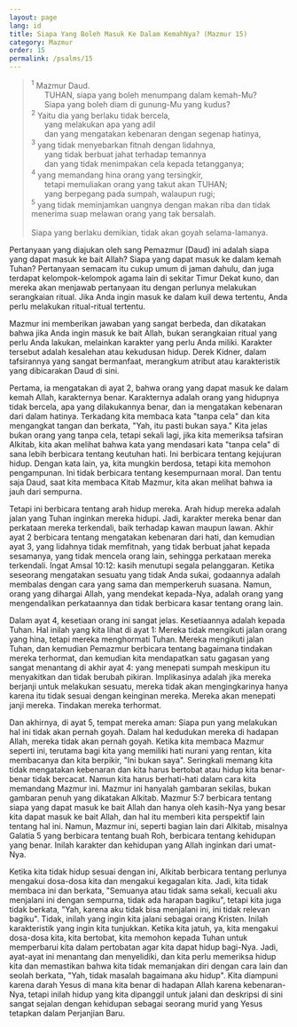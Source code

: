 ```yaml
---
layout: page
lang: id
title: Siapa Yang Boleh Masuk Ke Dalam KemahNya? (Mazmur 15)
category: Mazmur
order: 15
permalink: /psalms/15
---
```


><sup>1</sup> Mazmur Daud.<br />
&nbsp;&nbsp;&nbsp;&nbsp;&nbsp;&nbsp;TUHAN, siapa yang boleh menumpang dalam kemah-Mu?<br />
&nbsp;&nbsp;&nbsp;&nbsp;&nbsp;&nbsp;Siapa yang boleh diam di gunung-Mu yang kudus?<br />
<sup>2</sup> Yaitu dia yang berlaku tidak bercela,<br />
&nbsp;&nbsp;&nbsp;&nbsp;&nbsp;&nbsp;yang melakukan apa yang adil<br />
&nbsp;&nbsp;&nbsp;&nbsp;&nbsp;&nbsp;dan yang mengatakan kebenaran dengan segenap hatinya,<br />
<sup>3</sup> yang tidak menyebarkan fitnah dengan lidahnya,<br />
&nbsp;&nbsp;&nbsp;&nbsp;&nbsp;&nbsp;yang tidak berbuat jahat terhadap temannya<br />
&nbsp;&nbsp;&nbsp;&nbsp;&nbsp;&nbsp;dan yang tidak menimpakan cela kepada tetangganya;<br />
<sup>4</sup> yang memandang hina orang yang tersingkir,<br />
&nbsp;&nbsp;&nbsp;&nbsp;&nbsp;&nbsp;tetapi memuliakan orang yang takut akan TUHAN;<br />
&nbsp;&nbsp;&nbsp;&nbsp;&nbsp;&nbsp;yang berpegang pada sumpah, walaupun rugi;<br />
<sup>5</sup> yang tidak meminjamkan uangnya dengan makan riba dan tidak menerima suap melawan orang yang tak bersalah.<br /><br />
Siapa yang berlaku demikian, tidak akan goyah selama-lamanya.

Pertanyaan yang diajukan oleh sang Pemazmur (Daud) ini adalah siapa yang dapat masuk ke bait Allah? Siapa yang dapat masuk ke dalam kemah Tuhan? Pertanyaan semacam itu cukup umum di jaman dahulu, dan juga terdapat kelompok-kelompok agama lain di sekitar Timur Dekat kuno, dan mereka akan menjawab pertanyaan itu dengan perlunya melakukan serangkaian ritual. Jika Anda ingin masuk ke dalam kuil dewa tertentu, Anda perlu melakukan ritual-ritual tertentu.

Mazmur ini memberikan jawaban yang sangat berbeda, dan dikatakan bahwa jika Anda ingin masuk ke bait Allah, bukan serangkaian ritual yang perlu Anda lakukan, melainkan karakter yang perlu Anda miliki. Karakter tersebut adalah kesalehan atau kekudusan hidup. Derek Kidner, dalam tafsirannya yang sangat bermanfaat, merangkum atribut atau karakteristik yang dibicarakan Daud di sini.

Pertama, ia mengatakan di ayat 2, bahwa orang yang dapat masuk ke dalam kemah Allah, karakternya benar. Karakternya adalah orang yang hidupnya tidak bercela, apa yang dilakukannya benar, dan ia mengatakan kebenaran dari dalam hatinya. Terkadang kita membaca kata "tanpa cela" dan kita mengangkat tangan dan berkata, "Yah, itu pasti bukan saya." Kita jelas bukan orang yang tanpa cela, tetapi sekali lagi, jika kita memeriksa tafsiran Alkitab, kita akan melihat bahwa kata yang mendasari kata "tanpa cela" di sana lebih berbicara tentang keutuhan hati. Ini berbicara tentang kejujuran hidup. Dengan kata lain, ya, kita mungkin berdosa, tetapi kita memohon pengampunan. Ini tidak berbicara tentang kesempurnaan moral. Dan tentu saja Daud, saat kita membaca Kitab Mazmur, kita akan melihat bahwa ia jauh dari sempurna.

Tetapi ini berbicara tentang arah hidup mereka. Arah hidup mereka adalah jalan yang Tuhan inginkan mereka hidupi. Jadi, karakter mereka benar dan perkataan mereka terkendali, baik terhadap kawan maupun lawan. Akhir ayat 2 berbicara tentang mengatakan kebenaran dari hati, dan kemudian ayat 3, yang lidahnya tidak memfitnah, yang tidak berbuat jahat kepada sesamanya, yang tidak mencela orang lain, sehingga perkataan mereka terkendali. Ingat Amsal 10:12: kasih menutupi segala pelanggaran. Ketika seseorang mengatakan sesuatu yang tidak Anda sukai, godaannya adalah membalas dengan cara yang sama dan memperkeruh suasana. Namun, orang yang dihargai Allah, yang mendekat kepada-Nya, adalah orang yang mengendalikan perkataannya dan tidak berbicara kasar tentang orang lain.

Dalam ayat 4, kesetiaan orang ini sangat jelas. Kesetiaannya adalah kepada Tuhan. Hal inilah yang kita lihat di ayat 1: Mereka tidak mengikuti jalan orang yang hina, tetapi mereka menghormati Tuhan. Mereka mengikuti jalan Tuhan, dan kemudian Pemazmur berbicara tentang bagaimana tindakan mereka terhormat, dan kemudian kita mendapatkan satu gagasan yang sangat menantang di akhir ayat 4: yang menepati sumpah meskipun itu menyakitkan dan tidak berubah pikiran. Implikasinya adalah jika mereka berjanji untuk melakukan sesuatu, mereka tidak akan mengingkarinya hanya karena itu tidak sesuai dengan keinginan mereka. Mereka akan menepati janji mereka. Tindakan mereka terhormat.

Dan akhirnya, di ayat 5, tempat mereka aman: Siapa pun yang melakukan hal ini tidak akan pernah goyah. Dalam hal kedudukan mereka di hadapan Allah, mereka tidak akan pernah goyah. Ketika kita membaca Mazmur seperti ini, terutama bagi kita yang memiliki hati nurani yang rentan, kita membacanya dan kita berpikir, "Ini bukan saya". Seringkali memang kita tidak mengatakan kebenaran dan kita harus bertobat atau hidup kita benar-benar tidak bercacat. Namun kita harus berhati-hati dalam cara kita memandang Mazmur ini. Mazmur ini hanyalah gambaran sekilas, bukan gambaran penuh yang dikatakan Alkitab. Mazmur 5:7 berbicara tentang siapa yang dapat masuk ke bait Allah dan hanya oleh kasih-Nya yang besar kita dapat masuk ke bait Allah, dan hal itu memberi kita perspektif lain tentang hal ini. Namun, Mazmur ini, seperti bagian lain dari Alkitab, misalnya Galatia 5 yang berbicara tentang buah Roh, berbicara tentang kehidupan yang benar. Inilah karakter dan kehidupan yang Allah inginkan dari umat-Nya.

Ketika kita tidak hidup sesuai dengan ini, Alkitab berbicara tentang perlunya mengakui dosa-dosa kita dan mengakui kegagalan kita. Jadi, kita tidak membaca ini dan berkata, "Semuanya atau tidak sama sekali, kecuali aku menjalani ini dengan sempurna, tidak ada harapan bagiku", tetapi kita juga tidak berkata, "Yah, karena aku tidak bisa menjalani ini, ini tidak relevan bagiku". Tidak, inilah yang ingin kita jalani sebagai orang Kristen. Inilah karakteristik yang ingin kita tunjukkan. Ketika kita jatuh, ya, kita mengakui dosa-dosa kita, kita bertobat, kita memohon kepada Tuhan untuk memperbarui kita dalam pertobatan agar kita dapat hidup bagi-Nya. Jadi, ayat-ayat ini menantang dan menyelidiki, dan kita perlu memeriksa hidup kita dan memastikan bahwa kita tidak memanjakan diri dengan cara lain dan seolah berkata, "Yah, tidak masalah bagaimana aku hidup". Kita diampuni karena darah Yesus di mana kita benar di hadapan Allah karena kebenaran-Nya, tetapi inilah hidup yang kita dipanggil untuk jalani dan deskripsi di sini sangat sejalan dengan kehidupan sebagai seorang murid yang Yesus tetapkan dalam Perjanjian Baru.
